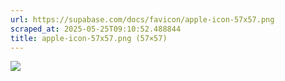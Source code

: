 ```yaml
---
url: https://supabase.com/docs/favicon/apple-icon-57x57.png
scraped_at: 2025-05-25T09:10:52.488844
title: apple-icon-57x57.png (57×57)
---
```


![](https://supabase.com/docs/favicon/apple-icon-57x57.png)

